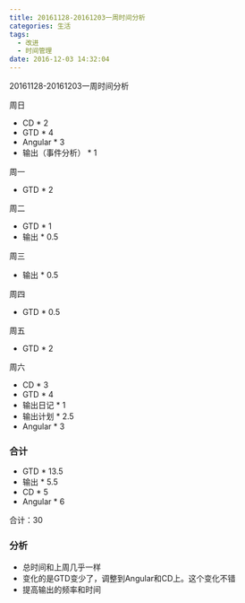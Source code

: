 ```yaml
---
title: 20161128-20161203一周时间分析
categories: 生活
tags:
  - 改进
  - 时间管理
date: 2016-12-03 14:32:04
---
```

20161128-20161203一周时间分析

周日

- CD * 2
- GTD * 4
- Angular * 3
- 输出（事件分析） * 1

周一

- GTD * 2

周二

- GTD * 1
- 输出 * 0.5

周三

- 输出 * 0.5

周四

- GTD * 0.5

周五

- GTD * 2

周六

- CD * 3
- GTD * 4
- 输出日记 * 1
- 输出计划 * 2.5
- Angular * 3

### 合计
- GTD * 13.5
- 输出 * 5.5
- CD * 5
- Angular * 6

合计：30

### 分析
- 总时间和上周几乎一样
- 变化的是GTD变少了，调整到Angular和CD上。这个变化不错
- 提高输出的频率和时间